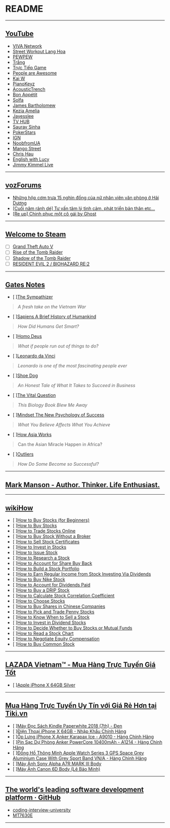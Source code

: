 
# README

---

## [YouTube](https://www.youtube.com/)
- [VIVA Network](https://www.youtube.com/channel/UCF5RuEuoGrqGtscvLGLOMew)
- [Street Workout Lang Hoa](https://www.youtube.com/channel/UCiKXIRVSWLoPGzEldGIyBwQ)
- [PEWPEW](https://www.youtube.com/channel/UCsaMa3VD1I9G952DDlOX7aw)
- [Trắng](https://www.youtube.com/channel/UCp-yY0F1wgZ1CUnh3upZLBQ)
- [Trực Tiếp Game](https://www.youtube.com/channel/UCc_gMV4N9vJtpy7GcMUHaVw)
- [People are Awesome](https://www.youtube.com/channel/UCIJ0lLcABPdYGp7pRMGccAQ)
- [Kai W](https://www.youtube.com/channel/UCknMR7NOY6ZKcVbyzOxQPhw)
- [PianoKeyz](https://www.youtube.com/channel/UCXfCy8pz2hKnGt8_IJphd1Q)
- [AcousticTrench](https://www.youtube.com/channel/UCV-hwVczs0GQRApxZS4TUNA)
- [Bon Appétit](https://www.youtube.com/channel/UCbpMy0Fg74eXXkvxJrtEn3w)
- [Solfa](https://www.youtube.com/channel/UC6XZ4fmiUPQk6ws6fGs2rQg)
- [James Bartholomew](https://www.youtube.com/channel/UCDNle3D-uI4EmTqhQyBsnfA)
- [Kezia Amelia](https://www.youtube.com/channel/UCQFdClCsA7FrWxM1rW0x3IQ)
- [Jayesslee](https://www.youtube.com/channel/UCdAFRh3rxx0Q_xxkS2_N2PA)
- [TV HUB](https://www.youtube.com/channel/UC1VAL4j9yiPQVKMtIS1yUOA)
- [Saurav Sinha](https://www.youtube.com/channel/UCKIebaFbubF2L_ol3ujxoSA)
- [PokerStars](https://www.youtube.com/channel/UCGWkDcYbDKP9r--ym28YwAQ)
- [IGN](https://www.youtube.com/channel/UCKy1dAqELo0zrOtPkf0eTMw)
- [NoobfromUA](https://www.youtube.com/channel/UCfsOfLvadg89Bx8Sv_6WERg)
- [Mango Street](https://www.youtube.com/channel/UC5bp5_6h-ZxkBz6S_33ZUVg)
- [Chris Hau](https://www.youtube.com/channel/UCRte954rw0oeMWFroy_ClAw)
- [English with Lucy](https://www.youtube.com/channel/UCz4tgANd4yy8Oe0iXCdSWfA)
- [Jimmy Kimmel Live](https://www.youtube.com/channel/UCa6vGFO9ty8v5KZJXQxdhaw)

---

## [vozForums](https://forums.voz.vn/)
- [Những hộp cơm trưa 15 nghìn đồng của nữ nhân viên văn phòng ở Hải Dương](https://forums.voz.vn/showthread.php?t=7367436)
- [[Cuối năm rảnh dé] Tư vấn tâm lý tình cảm, phát triển bản thân etc...](https://forums.voz.vn/showthread.php?t=4567829)
- [[Re up] Chinh phục một cô gái by Ghost](https://forums.voz.vn/showthread.php?t=5044217)

---

## [Welcome to Steam](https://store.steampowered.com/)
- [ ] [Grand Theft Auto V](https://store.steampowered.com/app/271590/Grand_Theft_Auto_V/)
- [ ] [Rise of the Tomb Raider](https://store.steampowered.com/app/391220/Rise_of_the_Tomb_Raider/)
- [ ] [Shadow of the Tomb Raider](https://store.steampowered.com/app/750920/Shadow_of_the_Tomb_Raider/)
- [ ] [RESIDENT EVIL 2 / BIOHAZARD RE:2](https://store.steampowered.com/app/883710/RESIDENT_EVIL_2__BIOHAZARD_RE2/)

---

## [Gates Notes](https://www.gatesnotes.com/)
- [ ][The Sympathizer](https://www.gatesnotes.com/Books/The-Sympathizer)
> *A fresh take on the Vietnam War*
- [ ][Sapiens A Brief History of Humankind](https://www.gatesnotes.com/Books/Sapiens-A-Brief-History-of-Humankind)
> *How Did Humans Get Smart?*
- [ ][Homo Deus](https://www.gatesnotes.com/Books/Homo-Deus)
> *What if people run out of things to do?*
- [ ][Leonardo da Vinci](https://www.gatesnotes.com/Books/Leonardo-da-Vinci)
> *Leonardo is one of the most fascinating people ever*
- [ ][Shoe Dog](https://www.gatesnotes.com/Books/Shoe-Dog)
> *An Honest Tale of What It Takes to Succeed in Business*
- [ ][The Vital Question](https://www.gatesnotes.com/Books/The-Vital-Question)
> *This Biology Book Blew Me Away*
- [ ][Mindset The New Psychology of Success](https://www.gatesnotes.com/Books/Mindset-The-New-Psychology-of-Success)
> *What You Believe Affects What You Achieve*
- [ ][How Asia Works](https://www.gatesnotes.com/Books/How-Asia-Works)
> Can the Asian Miracle Happen in Africa?
- [ ][Outliers](https://www.gatesnotes.com/Books/Outliers)
> *How Do Some Become so Successful?*

---

## [Mark Manson - Author. Thinker. Life Enthusiast.](https://markmanson.net/)

---
## [wikiHow](https://www.wikihow.com/Main-Page)
- [ ][How to Buy Stocks (for Beginners)](https://www.wikihow.com/Buy-Stocks-(for-Beginners))
- [ ][How to Buy Stocks](https://www.wikihow.com/Buy-Stocks)
- [ ][How to Trade Stocks Online](https://www.wikihow.com/Trade-Stocks-Online)
- [ ][How to Buy Stock Without a Broker](https://www.wikihow.com/Buy-Stock-Without-a-Broker)
- [ ][How to Sell Stock Certificates](https://www.wikihow.com/Sell-Stock-Certificates)
- [ ][How to Invest in Stocks](https://www.wikihow.com/Invest-in-Stocks)
- [ ][How to Issue Stock](https://www.wikihow.com/Issue-Stock)
- [ ][How to Research a Stock](https://www.wikihow.com/Research-a-Stock)
- [ ][How to Account for Share Buy Back](https://www.wikihow.com/Account-for-Share-Buy-Back)
- [ ][How to Build a Stock Portfolio](https://www.wikihow.com/Build-a-Stock-Portfolio)
- [ ][How to Earn Regular Income from Stock Investing Via Dividends](https://www.wikihow.com/Earn-Regular-Income-from-Stock-Investing-Via-Dividends)
- [ ][How to Buy Nike Stock](https://www.wikihow.com/Buy-Nike-Stock)
- [ ][How to Account for Dividends Paid](https://www.wikihow.com/Account-for-Dividends-Paid)
- [ ][How to Buy a DRIP Stock](https://www.wikihow.com/Buy-a-DRIP-Stock)
- [ ][How to Calculate Stock Correlation Coefficient](https://www.wikihow.com/Calculate-Stock-Correlation-Coefficient)
- [ ][How to Choose Stocks](https://www.wikihow.com/Choose-Stocks)
- [ ][How to Buy Shares in Chinese Companies](https://www.wikihow.com/Buy-Shares-in-Chinese-Companies)
- [ ][How to Pick and Trade Penny Stocks](https://www.wikihow.com/Pick-and-Trade-Penny-Stocks)
- [ ][How to Know When to Sell a Stock](https://www.wikihow.com/Know-When-to-Sell-a-Stock)
- [ ][How to Invest in Dividend Stocks](https://www.wikihow.com/Invest-in-Dividend-Stocks)
- [ ][How to Decide Whether to Buy Stocks or Mutual Funds](https://www.wikihow.com/Decide-Whether-to-Buy-Stocks-or-Mutual-Funds)
- [ ][How to Read a Stock Chart](https://www.wikihow.com/Read-a-Stock-Chart)
- [ ][How to Negotiate Equity Compensation](https://www.wikihow.com/Negotiate-Equity-Compensation)
- [ ][How to Buy Common Stock](https://www.wikihow.com/Buy-Common-Stock)

---

## [LAZADA Vietnam™ - Mua Hàng Trực Tuyến Giá Tốt](https://www.lazada.vn/)
- [ ][Apple iPhone X 64GB Silver](https://www.lazada.vn/products/apple-iphone-x-64gb-silver-i150511258-s158185714.html)

---

## [Mua Hàng Trực Tuyến Uy Tín với Giá Rẻ Hơn tại Tiki.vn](https://tiki.vn/)
- [ ][Máy Đọc Sách Kindle Paperwhite 2018 (7th) - Đen](https://tiki.vn/may-doc-sach-kindle-paperwhite-2018-7th-den-p840390.html)
- [ ][Điện Thoại iPhone X 64GB - Nhập Khẩu Chính Hãng](https://tiki.vn/dien-thoai-iphone-x-64gb-nhap-khau-chinh-hang-p959653.html)
- [ ][Ốp Lưng iPhone X Anker Karapax Ice - A9010 - Hàng Chính Hãng](https://tiki.vn/op-lung-iphone-x-anker-karapax-ice-a9010-hang-chinh-hang-p1321713.html)
- [ ][Pin Sạc Dự Phòng Anker PowerCore 10400mAh - A1214 - Hàng Chính Hãng](https://tiki.vn/pin-sac-du-phong-anker-powercore-10400mah-a1214-hang-chinh-hang-p227404.html)
- [ ][Đồng Hồ Thông Minh Apple Watch Series 3 GPS Space Grey Aluminium Case With Grey Sport Band VN/A - Hàng Chính Hãng](https://tiki.vn/dong-ho-thong-minh-apple-watch-series-3-gps-space-grey-aluminium-case-with-grey-sport-band-vn-a-hang-chinh-hang-p1935067.html)
- [ ][Máy Ảnh Sony Alpha A7R MARK III Body](https://tiki.vn/may-anh-sony-alpha-a7r-mark-iii-body-p964365.html)
- [ ][Máy Ảnh Canon 6D Body (Lê Bảo Minh)](https://tiki.vn/may-anh-canon-6d-body-le-bao-minh-p412559.html)

---

## [The world's leading software development platform · GitHub](https://github.com/)
- [coding-interview-university](https://github.com/jwasham/coding-interview-university/)
- [MT7630E](https://github.com/neurobin/MT7630E)

---

